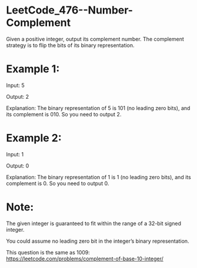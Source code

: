# LeetCode_476--Number-Complement

Given a positive integer, output its complement number. The complement strategy is to flip the bits of its binary representation.

# Example 1:

Input: 5

Output: 2

Explanation: The binary representation of 5 is 101 (no leading zero bits), and its complement is 010. So you need to output 2.
 
# Example 2:

Input: 1

Output: 0

Explanation: The binary representation of 1 is 1 (no leading zero bits), and its complement is 0. So you need to output 0.
 
# Note:

The given integer is guaranteed to fit within the range of a 32-bit signed integer.

You could assume no leading zero bit in the integer’s binary representation.

This question is the same as 1009: https://leetcode.com/problems/complement-of-base-10-integer/
